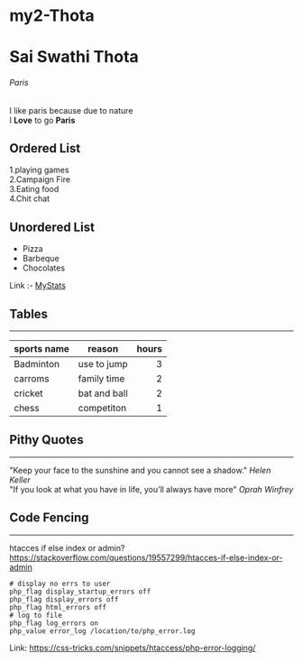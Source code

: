 # my2-Thota
# Sai Swathi Thota
###### Paris
I like paris because due to nature <br>
I **Love** to go **Paris**
## Ordered List
1.playing games<br>
2.Campaign Fire<br>
3.Eating food<br>
4.Chit chat<br>

## Unordered List
* Pizza
* Barbeque
* Chocolates

Link :- [MyStats](MyStats.md)

## Tables
---
|sports name | reason      |hours|
| -----------| ------------ |-----:|
| Badminton  |  use to jump |3|
| carroms   | family time   |2|
| cricket   | bat and ball  |2|
| chess     | competiton    |1|

## Pithy Quotes
---
"Keep your face to the sunshine and you cannot see a shadow." *Helen Keller*<br>
"If you look at what you have in life, you’ll always have more" *Oprah Winfrey*
## Code Fencing
---
htacces if else index or admin?<https://stackoverflow.com/questions/19557299/htacces-if-else-index-or-admin>
```
# display no errs to user
php_flag display_startup_errors off
php_flag display_errors off
php_flag html_errors off
# log to file
php_flag log_errors on
php_value error_log /location/to/php_error.log
```
Link: <https://css-tricks.com/snippets/htaccess/php-error-logging/>

    

